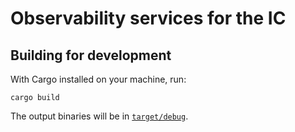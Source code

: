 # Observability services for the IC

## Building for development

With Cargo installed on your machine, run:

```
cargo build
```

The output binaries will be in [`target/debug`](target/debug).
